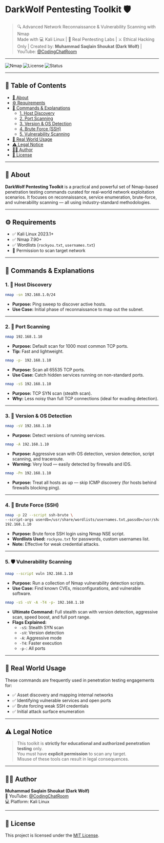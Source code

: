 # DarkWolf Pentesting Toolkit 🛡️
> 🔍 Advanced Network Reconnaissance & Vulnerability Scanning with Nmap  
> Made with 💻 Kali Linux | 🔨 Real Pentesting Labs | ⚔️ Ethical Hacking Only | 
> Created by: **Muhammad Saqlain Shoukat (Dark Wolf)** |
> YouTube: [@CodingChatRoom](https://www.youtube.com/@CodingChatRoom)  

---

![Nmap](https://img.shields.io/badge/Tool-Nmap-blue?style=flat-square)
![License](https://img.shields.io/badge/Use-Ethical%20Only-green?style=flat-square)
![Status](https://img.shields.io/badge/Stage-Active%20Development-orange?style=flat-square)

---

## 📁 Table of Contents

- [📖 About](#-about)
- [⚙️ Requirements](#️-requirements)
- [🚀 Commands & Explanations](#-commands--explanations)
  - [1. Host Discovery](#1-host-discovery)
  - [2. Port Scanning](#2-port-scanning)
  - [3. Version & OS Detection](#3-version--os-detection)
  - [4. Brute Force (SSH)](#4-brute-force-ssh)
  - [5. Vulnerability Scanning](#5-vulnerability-scanning)
- [🧠 Real World Usage](#-real-world-usage)
- [⚠️ Legal Notice](#️-legal-notice)
- [👨‍💻 Author](#-author)
- [📜 License](#-license)

---

## 📖 About

**DarkWolf Pentesting Toolkit** is a practical and powerful set of Nmap-based penetration testing commands curated for real-world network exploitation scenarios. It focuses on reconnaissance, service enumeration, brute-force, and vulnerability scanning — all using industry-standard methodologies.

---

## ⚙️ Requirements

- ✅ Kali Linux 2023.1+
- ✅ Nmap 7.90+
- ✅ Wordlists (`rockyou.txt`, `usernames.txt`)
- 🔐 Permission to scan target network

---

## 🚀 Commands & Explanations

### 1. 🎯 Host Discovery

```bash
nmap -sn 192.168.1.0/24
```
* **Purpose:** Ping sweep to discover active hosts.
* **Use Case:** Initial phase of reconnaissance to map out the subnet.

---

### 2. 📡 Port Scanning

```bash
nmap 192.168.1.10
```
* **Purpose:** Default scan for 1000 most common TCP ports.
* **Tip:** Fast and lightweight.

```bash
nmap -p- 192.168.1.10
```
* **Purpose:** Scan all 65535 TCP ports.
* **Use Case:** Catch hidden services running on non-standard ports.

```bash
nmap -sS 192.168.1.10
```
* **Purpose:** TCP SYN scan (stealth scan).
* **Why:** Less noisy than full TCP connections (ideal for evading detection).

---

### 3. 🧠 Version & OS Detection

```bash
nmap -sV 192.168.1.10
```
* **Purpose:** Detect versions of running services.

```bash
nmap -A 192.168.1.10
```
* **Purpose:** Aggressive scan with OS detection, version detection, script scanning, and traceroute.
* **Warning:** Very loud — easily detected by firewalls and IDS.

```bash
nmap -Pn 192.168.1.10
```
* **Purpose:** Treat all hosts as up — skip ICMP discovery (for hosts behind firewalls blocking ping).

---

### 4. 🔐 Brute Force (SSH)

```bash
nmap -p 22 --script ssh-brute \
--script-args userdb=/usr/share/wordlists/usernames.txt,passdb=/usr/share/wordlists/rockyou.txt \
192.168.1.10
```
* **Purpose:** Brute force SSH login using Nmap NSE script.
* **Wordlists Used:** `rockyou.txt` for passwords, custom usernames list.
* **Note:** Effective for weak credential attacks.

---

### 5. 🛡️ Vulnerability Scanning

```bash
nmap --script vuln 192.168.1.10
```
* **Purpose:** Run a collection of Nmap vulnerability detection scripts.
* **Use Case:** Find known CVEs, misconfigurations, and vulnerable software.

```bash
nmap -sS -sV -A -T4 -p- 192.168.1.10
```
* **Ultimate Command:** Full stealth scan with version detection, aggressive scan, speed boost, and full port range.
* **Flags Explained:**
  * `-sS`: Stealth SYN scan  
  * `-sV`: Version detection  
  * `-A`: Aggressive mode  
  * `-T4`: Faster execution  
  * `-p-`: All ports

---

## 🧠 Real World Usage

These commands are frequently used in penetration testing engagements for:

* ✅ Asset discovery and mapping internal networks
* ✅ Identifying vulnerable services and open ports
* ✅ Brute forcing weak SSH credentials
* ✅ Initial attack surface enumeration

---

## ⚠️ Legal Notice

> This toolkit is **strictly for educational and authorized penetration testing** only.  
> You must have **explicit permission** to scan any target.  
> Misuse of these tools can result in legal consequences.

---

## 👨‍💻 Author

**Muhammad Saqlain Shoukat (Dark Wolf)**  
🐺 YouTube: [@CodingChatRoom](https://www.youtube.com/@CodingChatRoom)  
💻 Platform: Kali Linux

---

## 📜 License

This project is licensed under the [MIT License](https://opensource.org/licenses/MIT).
